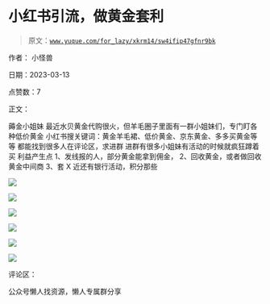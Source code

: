 # 小红书引流，做黄金套利

> 原文：[`www.yuque.com/for_lazy/xkrm14/sw4ifip47gfnr9bk`](https://www.yuque.com/for_lazy/xkrm14/sw4ifip47gfnr9bk)

作者： 小怪兽

日期：2023-03-13

点赞数：7

正文：

薅金小姐妹 最近水贝黄金代购很火，但羊毛圈子里面有一群小姐妹们，专门盯各种低价黄金 小红书搜关键词：黄金羊毛裙、低价黄金、京东黄金、多多买黄金等等 都能找到很多人在评论区，求进群 进群有很多小姐妹有活动的时候就疯狂蹲着买 利益产生点 1、发线报的人，部分黄金能拿到佣金， 2、回收黄金，或者做回收黄金中间商 3、套 X 近还有银行活动，积分那些

![](img/a825180732c3f507cadc578225a0e701.png)  

![](img/84a70f9a3b03f69b2e04b7f6457168ff.png)  

![](img/99ed1e5d28e69fe0c7a66a7f73afb2b4.png)  

![](img/f5ad634e679477fb48506fe08f78a016.png)

![](img/bb26fd011eb8a084a7900f4046b0a9a4.png)  

![](img/a8a1f078cde04d4d334e940d0ae9df79.png)  

评论区：

公众号懒人找资源，懒人专属群分享

